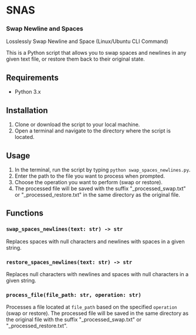 # SNAS
### Swap Newline and Spaces



Losslessly Swap Newline and Space (Linux/Ubuntu CLI Command)

This is a Python script that allows you to swap spaces and newlines in any given text file, or restore them back to their original state.

## Requirements
- Python 3.x

## Installation
1. Clone or download the script to your local machine.
2. Open a terminal and navigate to the directory where the script is located.

## Usage
1. In the terminal, run the script by typing `python swap_spaces_newlines.py`.
2. Enter the path to the file you want to process when prompted.
3. Choose the operation you want to perform (swap or restore).
4. The processed file will be saved with the suffix "_processed_swap.txt" or "_processed_restore.txt" in the same directory as the original file.

## Functions

### `swap_spaces_newlines(text: str) -> str`
Replaces spaces with null characters and newlines with spaces in a given string.

### `restore_spaces_newlines(text: str) -> str`
Replaces null characters with newlines and spaces with null characters in a given string.

### `process_file(file_path: str, operation: str)`
Processes a file located at `file_path` based on the specified `operation` (swap or restore). The processed file will be saved in the same directory as the original file with the suffix "_processed_swap.txt" or "_processed_restore.txt".
